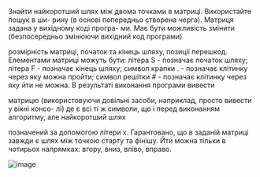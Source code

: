 Знайти найкоротший шлях мiж двома точками в матрицi. Використайте пошук в ши-
рину (в основi попередньо створена черга). Матриця задана у вихiдному кодi програ-
ми. Має бути можливiсть змiнити (безпоcередньо змiнюючи вихiдний код програми)

розмiрнiсть матрицi, початок та кiнець шляху, позицiї перешкод. Елементами матрицi
можуть бути: лiтера S - позначає початок шляху; лiтера F - позначає кiнець шляху;
символ крапки . - позначає клiтинку через яку можна пройти; символ решiтки # -
позначає клiтинку через яку йти не можна. В результатi виконання програми вивести

матрицю (використовуючи довiльнi засоби, наприклад, просто вивести у вiкнi консо-
лi) де є всi тi ж символи, що i перед виконанням алгоритму, але найкоротший шлях

позначений за допомогою лiтери x. Гарантовано, що в заданiй матрицi завжди є шлях
мiж точкою старту та фiнiшу. Йти можна тiльки в чотирьох напрямках: вгору, вниз,
влiво, вправо.

![image](https://user-images.githubusercontent.com/79781500/198277805-53d8ceb0-2e07-4a45-a0cc-191b7255d57d.png)
